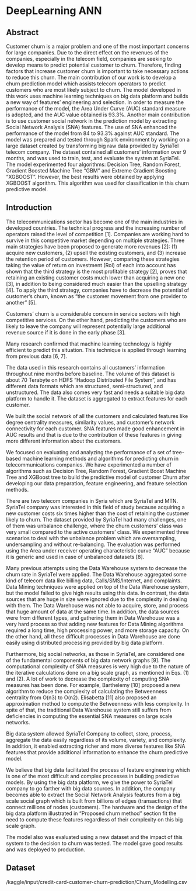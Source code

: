 # DeepLearning ANN

## Abstract
Customer churn is a major problem and one of the most important concerns for large companies. Due to the direct effect on the revenues of the companies, especially in the telecom field, companies are seeking to develop means to predict potential customer to churn. Therefore, finding factors that increase customer churn is important to take necessary actions to reduce this churn. The main contribution of our work is to develop a churn prediction model which assists telecom operators to predict customers who are most likely subject to churn. The model developed in this work uses machine learning techniques on big data platform and builds a new way of features’ engineering and selection. In order to measure the performance of the model, the Area Under Curve (AUC) standard measure is adopted, and the AUC value obtained is 93.3%. Another main contribution is to use customer social network in the prediction model by extracting Social Network Analysis (SNA) features. The use of SNA enhanced the performance of the model from 84 to 93.3% against AUC standard. The model was prepared and tested through Spark environment by working on a large dataset created by transforming big raw data provided by SyriaTel telecom company. The dataset contained all customers’ information over 9 months, and was used to train, test, and evaluate the system at SyriaTel. The model experimented four algorithms: Decision Tree, Random Forest, Gradient Boosted Machine Tree “GBM” and Extreme Gradient Boosting “XGBOOST”. However, the best results were obtained by applying XGBOOST algorithm. This algorithm was used for classification in this churn predictive model.

## Introduction
The telecommunications sector has become one of the main industries in developed countries. The technical progress and the increasing number of operators raised the level of competition [1]. Companies are working hard to survive in this competitive market depending on multiple strategies. Three main strategies have been proposed to generate more revenues [2]: (1) acquire new customers, (2) upsell the existing customers, and (3) increase the retention period of customers. However, comparing these strategies taking the value of return on investment (RoI) of each into account has shown that the third strategy is the most profitable strategy [2], proves that retaining an existing customer costs much lower than acquiring a new one [3], in addition to being considered much easier than the upselling strategy [4]. To apply the third strategy, companies have to decrease the potential of customer’s churn, known as “the customer movement from one provider to another” [5].

Customers’ churn is a considerable concern in service sectors with high competitive services. On the other hand, predicting the customers who are likely to leave the company will represent potentially large additional revenue source if it is done in the early phase [3].

Many research confirmed that machine learning technology is highly efficient to predict this situation. This technique is applied through learning from previous data [6, 7].

The data used in this research contains all customers’ information throughout nine months before baseline. The volume of this dataset is about 70 Terabyte on HDFS “Hadoop Distributed File System”, and has different data formats which are structured, semi-structured, and unstructured. The data also comes very fast and needs a suitable big data platform to handle it. The dataset is aggregated to extract features for each customer.

We built the social network of all the customers and calculated features like degree centrality measures, similarity values, and customer’s network connectivity for each customer. SNA features made good enhancement in AUC results and that is due to the contribution of these features in giving more different information about the customers.

We focused on evaluating and analyzing the performance of a set of tree-based machine learning methods and algorithms for predicting churn in telecommunications companies. We have experimented a number of algorithms such as Decision Tree, Random Forest, Gradient Boost Machine Tree and XGBoost tree to build the predictive model of customer Churn after developing our data preparation, feature engineering, and feature selection methods.

There are two telecom companies in Syria which are SyriaTel and MTN. SyriaTel company was interested in this field of study because acquiring a new customer costs six times higher than the cost of retaining the customer likely to churn. The dataset provided by SyriaTel had many challenges, one of them was unbalance challenge, where the churn customers’ class was very small compared to the active customers’ class. We experimented three scenarios to deal with the unbalance problem which are oversampling, undersampling and without re-balancing. The evaluation was performed using the Area under receiver operating characteristic curve “AUC” because it is generic and used in case of unbalanced datasets [8].

Many previous attempts using the Data Warehouse system to decrease the churn rate in SyriaTel were applied. The Data Warehouse aggregated some kind of telecom data like billing data, Calls/SMS/Internet, and complaints. Data Mining techniques were applied on top of the Data Warehouse system, but the model failed to give high results using this data. In contrast, the data sources that are huge in size were ignored due to the complexity in dealing with them. The Data Warehouse was not able to acquire, store, and process that huge amount of data at the same time. In addition, the data sources were from different types, and gathering them in Data Warehouse was a very hard process so that adding new features for Data Mining algorithms required a long time, high processing power, and more storage capacity. On the other hand, all these difficult processes in Data Warehouse are done easily using distributed processing provided by big data platform.

Furthermore, big social networks, as those in SyriaTel, are considered one of the fundamental components of big data network graphs [9]. The computational complexity of SNA measures is very high due to the nature of the iterative calculations done on a big scale graph, as mentioned in Eqs. (1) and (2). A lot of work to decrease the complexity of computing SNA measures has been done. For example, Barthelemy [10] proposed a new algorithm to reduce the complexity of calculating the Betweenness centrality from O(n3) to O(n2). Elisabetta [11] also proposed an  approximation method to compute the Betweenness with less complexity. In spite of that, the traditional Data Warehouse system still suffers from deficiencies in computing the essential SNA measures on large scale networks.

Big data system allowed SyriaTel Company to collect, store, process, aggregate the data easily regardless of its volume, variety, and complexity. In addition, it enabled extracting richer and more diverse features like SNA features that provide additional information to enhance the churn predictive model.

We believe that big data facilitated the process of feature engineering which is one of the most difficult and complex processes in building predictive models. By using the big data platform, we give the power to SyriaTel company to go farther with big data sources. In addition, the company becomes able to extract the Social Network Analysis features from a big scale social graph which is built from billions of edges (transactions) that connect millions of nodes (customers). The hardware and the design of the big data platform illustrated in “Proposed churn method” section fit the need to compute these features regardless of their complexity on this big scale graph.

The model also was evaluated using a new dataset and the impact of this system to the decision to churn was tested. The model gave good results and was deployed to production.

## Dataset
/kaggle/input/credit-card-customer-churn-prediction/Churn_Modelling.csv
